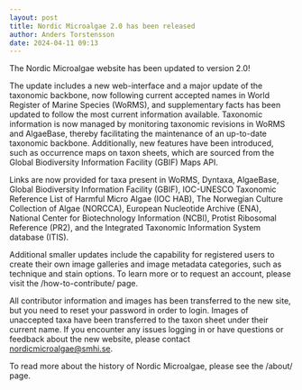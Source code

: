 ```yaml
---
layout: post
title: Nordic Microalgae 2.0 has been released
author: Anders Torstensson
date: 2024-04-11 09:13
---
```


The Nordic Microalgae website has been updated to version 2.0!

The update includes a new web-interface and a major update of the taxonomic backbone, now following current accepted names in World Register of Marine Species (WoRMS), and supplementary facts has been updated to follow the most current information available. Taxonomic information is now managed by monitoring taxonomic revisions in WoRMS and AlgaeBase, thereby facilitating the maintenance of an up-to-date taxonomic backbone. Additionally, new features have been introduced, such as occurrence maps on taxon sheets, which are sourced from the Global Biodiversity Information Facility (GBIF) Maps API. 

Links are now provided for taxa present in WoRMS, Dyntaxa, AlgaeBase, Global Biodiversity Information Facility (GBIF), IOC-UNESCO Taxonomic Reference List of Harmful Micro Algae (IOC HAB), The Norwegian Culture Collection of Algae (NORCCA), European Nucleotide Archive (ENA), National Center for Biotechnology Information (NCBI), Protist Ribosomal Reference (PR2), and the Integrated Taxonomic Information System database (ITIS).

Additional smaller updates include the capability for registered users to create their own image galleries and image metadata categories, such as technique and stain options. To learn more or to request an account, please visit the /how-to-contribute/ page.

All contributor information and images has been transferred to the new site, but you need to reset your password in order to login. Images of unaccepted taxa have been transferred to the taxon sheet under their current name. If you encounter any issues logging in or have questions or feedback about the new website, please contact [nordicmicroalgae@smhi.se](mailto:nordicmicroalgae@smhi.se).

To read more about the history of Nordic Microalgae, please see the /about/ page.